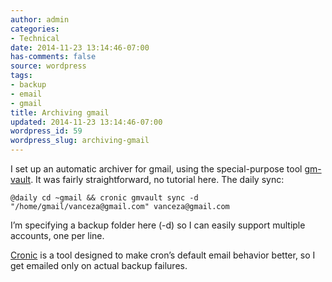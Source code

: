 ```yaml
---
author: admin
categories:
- Technical
date: 2014-11-23 13:14:46-07:00
has-comments: false
source: wordpress
tags:
- backup
- email
- gmail
title: Archiving gmail
updated: 2014-11-23 13:14:46-07:00
wordpress_id: 59
wordpress_slug: archiving-gmail
---
```

I set up an automatic archiver for gmail, using the special-purpose tool [gm-vault](http://gmvault.org/). It was fairly straightforward, no tutorial here. The daily sync:

```
@daily cd ~gmail && cronic gmvault sync -d "/home/gmail/vanceza@gmail.com" vanceza@gmail.com
```

I’m specifying a backup folder here (-d) so I can easily support multiple accounts, one per line.

[Cronic](http://habilis.net/cronic/ "Cronic") is a tool designed to make cron’s default email behavior better, so I get emailed only on actual backup failures.
